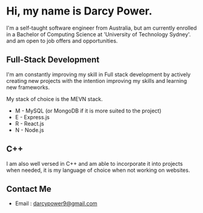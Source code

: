 # Hi, my name is Darcy Power.

I'm a self-taught software engineer from Australia, but am currently enrolled in a Bachelor of Computing Science at 'University of Technology Sydney'. and am open to job offers and opportunities.

## Full-Stack Development
I'm am constantly improving my skill in Full stack development by actively creating new projects with the intention improving my skills and learning new frameworks.

My stack of choice is the MEVN stack.

- M - MySQL (or MongoDB if it is more suited to the project)
- E - Express.js
- R - React.js
- N - Node.js


## C++
I am also well versed in C++ and am able to incorporate it into projects when needed, it is my language of choice when not working on websites.

## Contact Me
- Email : darcypower9@gmail.com
